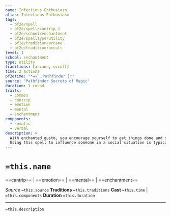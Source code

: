 ```yaml
---
name: Infectious Enthusiasm
alias: Infectious Enthusiasm
tags:
  - pf2e/spell
  - pf2e/spell/cantrip_1
  - pf2e/school/enchantment
  - pf2e/spelltype/utility
  - pf2e/tradition/arcane
  - pf2e/tradition/occult
level: 1
school: enchantment
type: utility
traditions: [arcane, occult]
time: 2 actions
pf2etime: "*⬺{ .Pathfinder }*"
source: "Pathfinder Secrets of Magic"
duration: 1 round
traits:
  - common
  - cantrip
  - emotion
  - mental
  - enchantment
components:
  - somatic
  - verbal
description: >
  With enchanted gusto, you encourage yourself to get things done and share your motivation with your allies. You gain a +1 status bonus to your choice of attack rolls, Will saves, or Charisma-based skill checks. During the spell's duration, an ally who observed you Casting this Spell and was within 30 feet when you did so can take a single action, which has the concentrate trait, to gain the same bonus you chose until the start of its next turn.
  Using this spell to influence someone in a social situation is typically considered a faux pas, negating the benefit on Charisma-based skills if the subject of the check observed you casting the spell.
---
```

# `=this.name`
==cantrip== | ==emotion== | ==mental== | ==enchantment==

*Source* `=this.source`
**Traditions** `=this.traditions`
**Cast** `=this.time` | `=this.components`
**Duration** `=this.duration`

***
`=this.description`